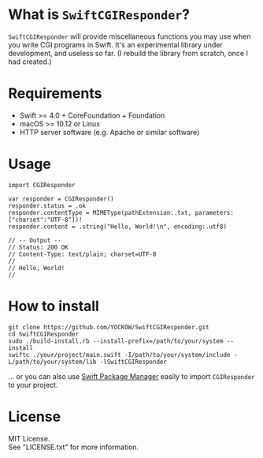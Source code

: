 # What is `SwiftCGIResponder`?
`SwiftCGIResponder` will provide miscellaneous functions you may use when you write CGI programs in Swift.
It's an experimental library under development, and useless so far. (I rebuild the library from scratch, once I had created.)

# Requirements
* Swift >= 4.0 + CoreFoundation + Foundation
* macOS >= 10.12 or Linux
* HTTP server software (e.g. Apache or similar software)

# Usage

```
import CGIResponder

var responder = CGIResponder()
responder.status = .ok
responder.contentType = MIMEType(pathExtension:.txt, parameters:["charset":"UTF-8"])!
responder.content = .string("Hello, World!\n", encoding:.utf8)

// -- Output --
// Status: 200 OK
// Content-Type: text/plain; charset=UTF-8
//
// Hello, World!
//
```

# How to install

```
git clone https://github.com/YOCKOW/SwiftCGIResponder.git
cd SwiftCGIResponder
sudo ./build-install.rb --install-prefix=/path/to/your/system --install
swiftc ./your/project/main.swift -I/path/to/your/system/include -L/path/to/your/system/lib -lSwiftCGIResponder
```

... or you can also use [Swift Package Manager](https://github.com/apple/swift-package-manager) easily to import `CGIResponder` to your project.

# License
MIT License.  
See "LICENSE.txt" for more information.
